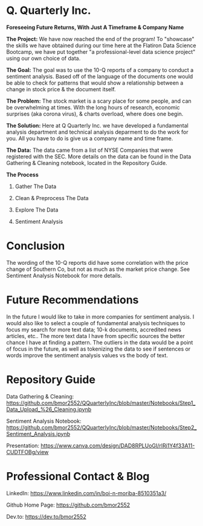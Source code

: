 # Q. Quarterly Inc.
**Foreseeing Future Returns, With Just A Timeframe & Company Name**

**The Project:**  We have now reached the end of the program! To "showcase" the skills we have obtained during our time here at the Flatiron Data Science Bootcamp, we have put together "a professional-level data science project" using our own choice of data. 


**The Goal:**  The goal was to use the 10-Q reports of a company to conduct a sentiment analysis. Based off of the language of the documents one would be able to check for patterns that would show a relationship between a change in stock price & the document itself.

**The Problem:**  The stock market is a scary place for some people, and can be overwhelming at times. With the long hours of research, economic surprises (aka corona virus), & charts overload, where does one begin.     

**The Solution:**  Here at Q Quarterly Inc. we have developed a fundamental analysis department and technical analysis deparment to do the work for you. All you have to do is give us a company name and time frame. 

**The Data:**  The data came from a list of NYSE Companies that were registered with the SEC. More details on the data can be found in the Data Gathering & Cleaning notebook, located in the Repository Guide.

**The Process**

1. Gather The Data

2. Clean & Preprocess The Data

3. Explore The Data

4. Sentiment Analysis


# Conclusion
The wording of the 10-Q reports did have some correlation with the price change of Southern Co, but not as much as the market price change. See Sentiment Analysis Notebook for more details.


# Future Recommendations
In the future I would like to take in more companies for sentiment analysis. I would also like to select a couple of fundamental analysis techniques to focus my search for more text data; 10-k documents, accredited news articles, etc.. The more text data I have from specific sources the better chance I have at finding a pattern. The outliers in the data would be a point of focus in the future, as well as tokenizing the data to see if sentences or words improve the sentiment analysis values vs the body of text.  

# Repository Guide

Data Gathering & Cleaning: https://github.com/bmor2552/QQuarterlyInc/blob/master/Notebooks/Step1_Data_Upload_%26_Cleaning.ipynb

Sentiment Analysis Notebook: https://github.com/bmor2552/QQuarterlyInc/blob/master/Notebooks/Step2_Sentiment_Analysis.ipynb

Presentation: https://www.canva.com/design/DAD8RPLUoGI/rlRi1Y4f33A11-CUDTFOBg/view


# Professional Contact & Blog 

LinkedIn: https://www.linkedin.com/in/boi-n-moriba-8510351a3/


Github Home Page: https://github.com/bmor2552


Dev.to: https://dev.to/bmor2552
